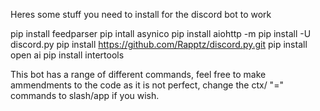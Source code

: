Heres some stuff you need to install for the discord bot to work

pip install feedparser
pip intall asynico
pip install aiohttp
-m pip install -U discord.py
pip install https://github.com/Rapptz/discord.py.git
pip install open ai
pip install intertools


This bot has a range of different commands, feel free to make ammendments to the code as it is not perfect, change the ctx/ "=" commands to slash/app if you wish.
